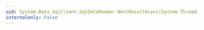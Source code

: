 ```yaml
---
uid: System.Data.SqlClient.SqlDataReader.NextResultAsync(System.Threading.CancellationToken)
internalonly: False
---
```

